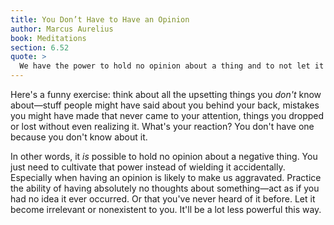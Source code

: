 ```yaml
---
title: You Don’t Have to Have an Opinion
author: Marcus Aurelius
book: Meditations
section: 6.52
quote: >
  We have the power to hold no opinion about a thing and to not let it upset our state of mind—for things have no natural power to shape our judgments.
---
```


Here's a funny exercise: think about all the upsetting things you _don't_ know about—stuff people might have said about you behind your back, mistakes you might have made that never came to your attention, things you dropped or lost without even realizing it. What's your reaction? You don't have one because you don't know about it.

In other words, it _is_ possible to hold no opinion about a negative thing. You just need to cultivate that power instead of wielding it accidentally. Especially when having an opinion is likely to make us aggravated. Practice the ability of having absolutely no thoughts about something—act as if you had no idea it ever occurred. Or that you've never heard of it before. Let it become irrelevant or nonexistent to you. It'll be a lot less powerful this way.

